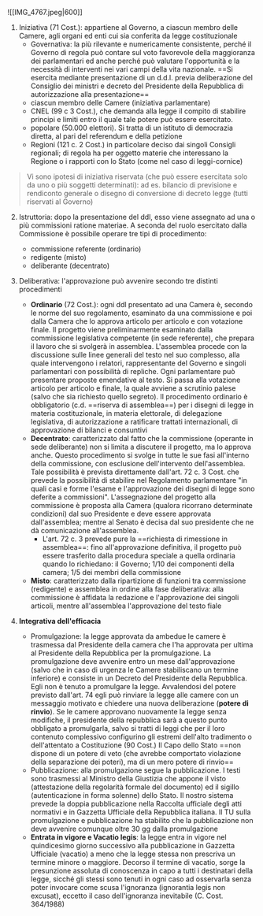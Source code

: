 
![[IMG_4767.jpeg|600]]

1) Iniziativa (71 Cost.): appartiene al Governo, a ciascun membro delle Camere, agli organi ed enti cui sia conferita da legge costituzionale
	- Governativa: la più rilevante e numericamente consistente, perché il Governo di regola può contare sul voto favorevole della maggioranza dei parlamentari ed anche perché può valutare l'opportunità e la necessità di interventi nei vari campi della vita nazionale. ==Si esercita mediante presentazione di un d.d.l. previa deliberazione del Consiglio dei ministri e decreto del Presidente della Repubblica di autorizzazione alla presentazione==
	- ciascun membro delle Camere (iniziativa parlamentare)
	- CNEL (99 c 3 Cost.), che demanda alla legge il compito di stabilire principi e limiti entro il quale tale potere può essere esercitato.
	- popolare (50.000 elettori). Si tratta di un istituto di democrazia diretta, al pari del referendum e della petizione
	- Regioni (121 c. 2 Cost.) in particolare deciso dai singoli Consigli regionali; di regola ha per oggetto materie che interessano la Regione o i rapporti con lo Stato (come nel caso di leggi-cornice)
>Vi sono ipotesi di iniziativa riservata (che può essere esercitata solo da uno o più soggetti determinati): ad es. bilancio di previsione e rendiconto generale o disegno di conversione di decreto legge (tutti riservati al Governo)


2) Istruttoria: dopo la presentazione del ddl, esso viene assegnato ad una o più commissioni ratione materiae. A seconda del ruolo esercitato dalla Commissione è possibile operare tre tipi di procedimento: 
	- commissione referente (ordinario)
	- redigente (misto)
	- deliberante (decentrato)

3) Deliberativa: l'approvazione può avvenire secondo tre distinti procedimenti
	- **Ordinario** (72 Cost.): ogni ddl presentato ad una Camera è, secondo le norme del suo regolamento, esaminato da una commissione e poi dalla Camera che lo approva articolo per articolo e con votazione finale. Il progetto viene preliminarmente esaminato dalla commissione legislativa competente (in sede referente), che prepara il lavoro che si svolgerà in assemblea. L'assemblea procede con la discussione sulle linee generali del testo nel suo complesso, alla quale intervengono i relatori, rappresentante del Governo e singoli parlamentari con possibilità di repliche. Ogni parlamentare può presentare proposte emendative al testo. Si passa alla votazione articolo per articolo e finale, la quale avviene a scrutinio palese (salvo che sia richiesto quello segreto). Il procedimento ordinario è obbligatorio (c.d. ==riserva di assemblea==) per i disegni di legge in materia costituzionale, in materia elettorale, di delegazione legislativa, di autorizzazione a ratificare trattati internazionali, di approvazione di bilanci e consuntivi
	- **Decentrato**: caratterizzato dal fatto che la commissione (operante in sede deliberante) non si limita a discutere il progetto, ma lo approva anche. Questo procedimento si svolge in tutte le sue fasi all'interno della commissione, con esclusione dell'intervento dell'assemblea. Tale possibilità è prevista direttamente dall'art. 72 c. 3 Cost. che prevede la possibilità di stabilire nel Regolamento parlamentare "in quali casi e forme l'esame e l'approvazione dei disegni di legge sono deferite a commissioni". L'assegnazione del progetto alla commissione è proposta alla Camera (qualora ricorrano determinate condizioni) dal suo Presidente e deve essere approvata dall'assemblea; mentre al Senato è decisa dal suo presidente che ne dà comunicazione all'assemblea. 
		- L'art. 72 c. 3 prevede pure la ==richiesta di rimessione in assemblea==: fino all'approvazione definitiva, il progetto può essere trasferito dalla procedura speciale a quella ordinaria quando lo richiedano: il Governo; 1/10 dei componenti della camera; 1/5 dei membri della commissione
	- **Misto**: caratterizzato dalla ripartizione di funzioni tra commissione (redigente)  e assemblea in ordine alla fase deliberativa: alla commissione è affidata la redazione e l'approvazione dei singoli articoli, mentre all'assemblea l'approvazione del testo fiale


4) **Integrativa dell'efficacia**
	- Promulgazione: la legge approvata da ambedue le camere è trasmessa dal Presidente della camera che l'ha approvata per ultima al Presidente della Repubblica  per la promulgazione. La promulgazione deve avvenire entro un mese dall'approvazione (salvo che in caso di urgenza le Camere stabiliscano un termine inferiore) e consiste in un Decreto del Presidente della Repubblica. Egli non è tenuto a promulgare la legge. Avvalendosi del potere previsto dall'art. 74 egli può rinviare la legge alle camere con un messaggio motivato e chiedere una nuova deliberazione (**potere di rinvio**). Se le camere approvano nuovamente la legge senza modifiche, il presidente della repubblica sarà a questo punto obbligato a promulgarla, salvo si tratti di leggi che per il loro contenuto complessivo configurino gli estremi dell'alto tradimento o dell'attentato a Costituzione (90 Cost.) Il Capo dello Stato ==non dispone di un potere di veto (che avrebbe comportato violazione della separazione dei poteri), ma di un mero potere di rinvio==
	- Pubblicazione: alla promulgazione segue la pubblicazione. I testi sono trasmessi al Ministro della Giustizia che appone il visto (attestazione della regolarità formale del documento) ed il sigillo (autenticazione in forma solenne) dello Stato. Il nostro sistema prevede la doppia pubblicazione nella Raccolta ufficiale degli atti normativi e in Gazzetta Ufficiale della Repubblica italiana. Il TU sulla promulgazione e pubblicazione ha stabilito che  la pubblicazione non deve avvenire comunque oltre 30 gg dalla promulgazione
	- **Entrata in vigore e Vacatio legis**: la legge entra in vigore nel quindicesimo giorno successivo alla pubblicazione in Gazzetta Ufficiale (vacatio) a meno che la legge stessa non prescriva un termine minore o maggiore. Decorso il termine di vacatio, sorge la presunzione assoluta di conoscenza in capo a tutti i destinatari della legge, sicché gli stessi sono tenuti in ogni caso ad osservarla senza poter invocare come scusa l'ignoranza (ignorantia legis non excusat), eccetto il caso dell'ignoranza inevitabile (C. Cost. 364/1988)


